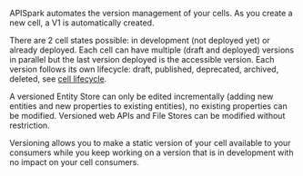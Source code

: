 APISpark automates the version management of your cells. As you create a new cell, a V1 is automatically created.

There are 2 cell states possible: in development (not deployed yet) or already deployed. Each cell can have multiple (draft and deployed) versions in parallel but the last version deployed is the accessible version.
Each version follows its own lifecycle: draft, published, deprecated, archived, deleted, see [cell lifecycle](/guide/explore/cell-lifecycle "cell lifecycle").

A versioned Entity Store can only be edited incrementally (adding new entities and new properties to existing entities), no existing properties can be modified. Versioned web APIs and File Stores can be modified without restriction.

Versioning allows you to make a static version of your cell available to your consumers while you keep working on a version that is in development with no impact on your cell consumers.
